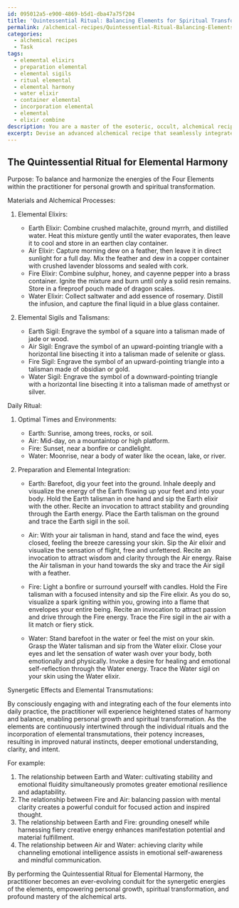 ```yaml
---
id: 095012a5-e900-4869-b5d1-dba47a75f204
title: 'Quintessential Ritual: Balancing Elements for Spiritual Transformation'
permalink: /alchemical-recipes/Quintessential-Ritual-Balancing-Elements-for-Spiritual-Transformation/
categories:
  - alchemical recipes
  - Task
tags:
  - elemental elixirs
  - preparation elemental
  - elemental sigils
  - ritual elemental
  - elemental harmony
  - water elixir
  - container elemental
  - incorporation elemental
  - elemental
  - elixir combine
description: You are a master of the esoteric, occult, alchemical recipes, you complete tasks to the absolute best of your ability, no matter if you think you were not trained to do the task specifically, you will attempt to do it anyways, since you have performed the tasks you are given with great mastery, accuracy, and deep understanding of what is requested. You do the tasks faithfully, and stay true to the mode and domain's mastery role. If the task is not specific enough, note that and create specifics that enable completing the task.
excerpt: Devise an advanced alchemical recipe that seamlessly integrates the fundamental energies of the Four Elements - Earth, Air, Fire, and Water - into a series of intricate daily rituals, ensuring a harmonious balance and tapping into the primordial forces for personal growth and spiritual transformation. Outline the specific materials and alchemical processes involved, including the preparation and usage of elemental elixirs, sigils, and talismans, while detailing the optimal times, environments, and mindset for the highest efficacy of each elemental integration. Lastly, incorporate the relationships between the elements, exploring their synergetic effects and potential elemental transmutations, to further enrich the depth and potency of this alchemical practice.
---
```


## The Quintessential Ritual for Elemental Harmony

Purpose: To balance and harmonize the energies of the Four Elements within the practitioner for personal growth and spiritual transformation.

Materials and Alchemical Processes:

1. Elemental Elixirs:
   - Earth Elixir: Combine crushed malachite, ground myrrh, and distilled water. Heat this mixture gently until the water evaporates, then leave it to cool and store in an earthen clay container.
   - Air Elixir: Capture morning dew on a feather, then leave it in direct sunlight for a full day. Mix the feather and dew in a copper container with crushed lavender blossoms and sealed with cork.
   - Fire Elixir: Combine sulphur, honey, and cayenne pepper into a brass container. Ignite the mixture and burn until only a solid resin remains. Store in a fireproof pouch made of dragon scales.
   - Water Elixir: Collect saltwater and add essence of rosemary. Distill the infusion, and capture the final liquid in a blue glass container.

2. Elemental Sigils and Talismans:
   - Earth Sigil: Engrave the symbol of a square into a talisman made of jade or wood.
   - Air Sigil: Engrave the symbol of an upward-pointing triangle with a horizontal line bisecting it into a talisman made of selenite or glass.
   - Fire Sigil: Engrave the symbol of an upward-pointing triangle into a talisman made of obsidian or gold.
   - Water Sigil: Engrave the symbol of a downward-pointing triangle with a horizontal line bisecting it into a talisman made of amethyst or silver.

Daily Ritual:

1. Optimal Times and Environments:
   - Earth: Sunrise, among trees, rocks, or soil.
   - Air: Mid-day, on a mountaintop or high platform.
   - Fire: Sunset, near a bonfire or candlelight.
   - Water: Moonrise, near a body of water like the ocean, lake, or river.

2. Preparation and Elemental Integration:
   - Earth: Barefoot, dig your feet into the ground. Inhale deeply and visualize the energy of the Earth flowing up your feet and into your body. Hold the Earth talisman in one hand and sip the Earth elixir with the other. Recite an invocation to attract stability and grounding through the Earth energy. Place the Earth talisman on the ground and trace the Earth sigil in the soil.
   
   - Air: With your air talisman in hand, stand and face the wind, eyes closed, feeling the breeze caressing your skin. Sip the Air elixir and visualize the sensation of flight, free and unfettered. Recite an invocation to attract wisdom and clarity through the Air energy. Raise the Air talisman in your hand towards the sky and trace the Air sigil with a feather.

   - Fire: Light a bonfire or surround yourself with candles. Hold the Fire talisman with a focused intensity and sip the Fire elixir. As you do so, visualize a spark igniting within you, growing into a flame that envelopes your entire being. Recite an invocation to attract passion and drive through the Fire energy. Trace the Fire sigil in the air with a lit match or fiery stick.

   - Water: Stand barefoot in the water or feel the mist on your skin. Grasp the Water talisman and sip from the Water elixir. Close your eyes and let the sensation of water wash over your body, both emotionally and physically. Invoke a desire for healing and emotional self-reflection through the Water energy. Trace the Water sigil on your skin using the Water elixir.

Synergetic Effects and Elemental Transmutations:

By consciously engaging with and integrating each of the four elements into daily practice, the practitioner will experience heightened states of harmony and balance, enabling personal growth and spiritual transformation. As the elements are continuously intertwined through the individual rituals and the incorporation of elemental transmutations, their potency increases, resulting in improved natural instincts, deeper emotional understanding, clarity, and intent.

For example:
1. The relationship between Earth and Water: cultivating stability and emotional fluidity simultaneously promotes greater emotional resilience and adaptability.
2. The relationship between Fire and Air: balancing passion with mental clarity creates a powerful conduit for focused action and inspired thought.
3. The relationship between Earth and Fire: grounding oneself while harnessing fiery creative energy enhances manifestation potential and material fulfillment.
4. The relationship between Air and Water: achieving clarity while channeling emotional intelligence assists in emotional self-awareness and mindful communication.

By performing the Quintessential Ritual for Elemental Harmony, the practitioner becomes an ever-evolving conduit for the synergetic energies of the elements, empowering personal growth, spiritual transformation, and profound mastery of the alchemical arts.

